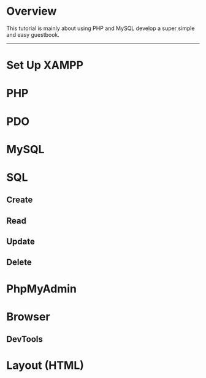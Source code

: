 # Overview

This tutorial is mainly about using PHP and MySQL develop a super simple and easy guestbook.

-----
# Set Up XAMPP
# PHP
# PDO
# MySQL
# SQL
## Create
## Read 
## Update
## Delete

# PhpMyAdmin
# Browser
## DevTools
# Layout (HTML)

